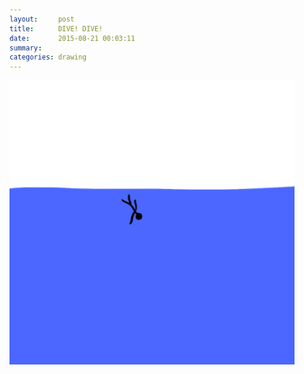 ```yaml
---
layout:     post
title:      DIVE! DIVE!
date:       2015-08-21 00:03:11
summary:    
categories: drawing
---
```

![DIVE! DIVE!](/images/diary/DIVE-DIVE.png "Live HARD.")